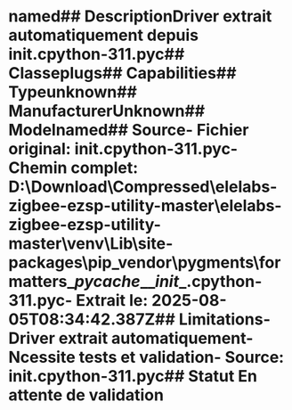 # named##  DescriptionDriver extrait automatiquement depuis __init__.cpython-311.pyc##  Classeplugs##  Capabilities##  Typeunknown##  ManufacturerUnknown##  Modelnamed##  Source- **Fichier original**: __init__.cpython-311.pyc- **Chemin complet**: D:\Download\Compressed\elelabs-zigbee-ezsp-utility-master\elelabs-zigbee-ezsp-utility-master\venv\Lib\site-packages\pip\_vendor\pygments\formatters\__pycache__\__init__.cpython-311.pyc- **Extrait le**: 2025-08-05T08:34:42.387Z##  Limitations- Driver extrait automatiquement- Ncessite tests et validation- Source: __init__.cpython-311.pyc##  Statut En attente de validation